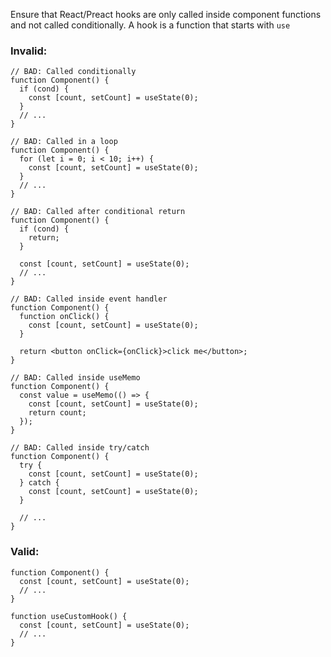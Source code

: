 Ensure that React/Preact hooks are only called inside component functions and not
called conditionally. A hook is a function that starts with `use`

### Invalid:

```tsx
// BAD: Called conditionally
function Component() {
  if (cond) {
    const [count, setCount] = useState(0);
  }
  // ...
}

// BAD: Called in a loop
function Component() {
  for (let i = 0; i < 10; i++) {
    const [count, setCount] = useState(0);
  }
  // ...
}

// BAD: Called after conditional return
function Component() {
  if (cond) {
    return;
  }

  const [count, setCount] = useState(0);
  // ...
}

// BAD: Called inside event handler
function Component() {
  function onClick() {
    const [count, setCount] = useState(0);
  }

  return <button onClick={onClick}>click me</button>;
}

// BAD: Called inside useMemo
function Component() {
  const value = useMemo(() => {
    const [count, setCount] = useState(0);
    return count;
  });
}

// BAD: Called inside try/catch
function Component() {
  try {
    const [count, setCount] = useState(0);
  } catch {
    const [count, setCount] = useState(0);
  }

  // ...
}
```

### Valid:

```tsx
function Component() {
  const [count, setCount] = useState(0);
  // ...
}

function useCustomHook() {
  const [count, setCount] = useState(0);
  // ...
}
```
